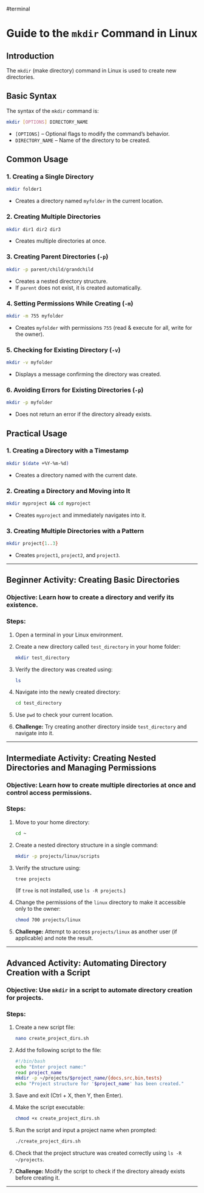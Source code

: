 #terminal 

# Guide to the `mkdir` Command in Linux

## Introduction

The `mkdir` (make directory) command in Linux is used to create new directories. 

## Basic Syntax

The syntax of the `mkdir` command is:

```bash
mkdir [OPTIONS] DIRECTORY_NAME
```

- `[OPTIONS]` – Optional flags to modify the command’s behavior.
- `DIRECTORY_NAME` – Name of the directory to be created.

## Common Usage

### 1. Creating a Single Directory

```bash
mkdir folder1
```

- Creates a directory named `myfolder` in the current location.

### 2. Creating Multiple Directories

```bash
mkdir dir1 dir2 dir3
```

- Creates multiple directories at once.

### 3. Creating Parent Directories (`-p`)

```bash
mkdir -p parent/child/grandchild
```

- Creates a nested directory structure.
- If `parent` does not exist, it is created automatically.

### 4. Setting Permissions While Creating (`-m`)

```bash
mkdir -m 755 myfolder
```

- Creates `myfolder` with permissions `755` (read & execute for all, write for the owner).

### 5. Checking for Existing Directory (`-v`)

```bash
mkdir -v myfolder
```

- Displays a message confirming the directory was created.

### 6. Avoiding Errors for Existing Directories (`-p`)

```bash
mkdir -p myfolder
```

- Does not return an error if the directory already exists.

## Practical Usage

### 1. Creating a Directory with a Timestamp

```bash
mkdir $(date +%Y-%m-%d)
```

- Creates a directory named with the current date.

### 2. Creating a Directory and Moving into It

```bash
mkdir myproject && cd myproject
```

- Creates `myproject` and immediately navigates into it.

### 3. Creating Multiple Directories with a Pattern

```bash
mkdir project{1..3}
```

- Creates `project1`, `project2`, and `project3`.

---

## **Beginner Activity: Creating Basic Directories**

### **Objective:** Learn how to create a directory and verify its existence.

### **Steps:**

1. Open a terminal in your Linux environment.
2. Create a new directory called `test_directory` in your home folder:
    
    ```bash
    mkdir test_directory
    ```
    
3. Verify the directory was created using:
    
    ```bash
    ls
    ```
    
4. Navigate into the newly created directory:
    
    ```bash
    cd test_directory
    ```
    
5. Use `pwd` to check your current location.
6. **Challenge:** Try creating another directory inside `test_directory` and navigate into it.

---

## **Intermediate Activity: Creating Nested Directories and Managing Permissions**

### **Objective:** Learn how to create multiple directories at once and control access permissions.

### **Steps:**

1. Move to your home directory:
    
    ```bash
    cd ~
    ```
    
2. Create a nested directory structure in a single command:
    
    ```bash
    mkdir -p projects/linux/scripts
    ```
    
3. Verify the structure using:
    
    ```bash
    tree projects
    ```
    
    (If `tree` is not installed, use `ls -R projects`.)
4. Change the permissions of the `linux` directory to make it accessible only to the owner:
    
    ```bash
    chmod 700 projects/linux
    ```
    
5. **Challenge:** Attempt to access `projects/linux` as another user (if applicable) and note the result.

---

## **Advanced Activity: Automating Directory Creation with a Script**

### **Objective:** Use `mkdir` in a script to automate directory creation for projects.

### **Steps:**

1. Create a new script file:
    
    ```bash
    nano create_project_dirs.sh
    ```
    
2. Add the following script to the file:
    
    ```bash
    #!/bin/bash
    echo "Enter project name:"
    read project_name
    mkdir -p ~/projects/$project_name/{docs,src,bin,tests}
    echo "Project structure for '$project_name' has been created."
    ```
    
3. Save and exit (Ctrl + X, then Y, then Enter).
4. Make the script executable:
    
    ```bash
    chmod +x create_project_dirs.sh
    ```
    
5. Run the script and input a project name when prompted:
    
    ```bash
    ./create_project_dirs.sh
    ```
    
6. Check that the project structure was created correctly using `ls -R ~/projects`.
7. **Challenge:** Modify the script to check if the directory already exists before creating it.

---
